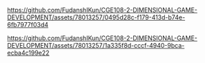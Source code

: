 https://github.com/FudanshIKun/CGE108-2-DIMENSIONAL-GAME-DEVELOPMENT/assets/78013257/0495d28c-f179-413d-b74e-6fb7977f03d4

https://github.com/FudanshIKun/CGE108-2-DIMENSIONAL-GAME-DEVELOPMENT/assets/78013257/1a335f8d-cccf-4940-9bca-ecba4c199e22
